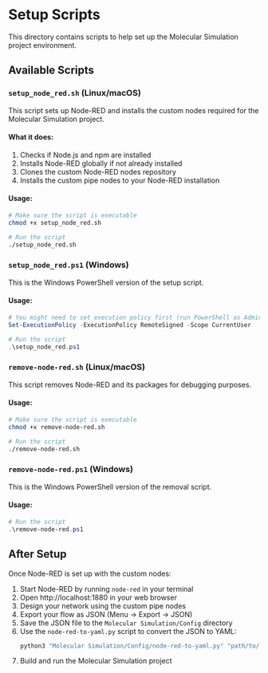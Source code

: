 # Setup Scripts

This directory contains scripts to help set up the Molecular Simulation project environment.

## Available Scripts

### `setup_node_red.sh` (Linux/macOS)

This script sets up Node-RED and installs the custom nodes required for the Molecular Simulation project.

#### What it does:

1. Checks if Node.js and npm are installed
2. Installs Node-RED globally if not already installed
3. Clones the custom Node-RED nodes repository
4. Installs the custom pipe nodes to your Node-RED installation

#### Usage:

```bash
# Make sure the script is executable
chmod +x setup_node_red.sh

# Run the script
./setup_node_red.sh
```

### `setup_node_red.ps1` (Windows)

This is the Windows PowerShell version of the setup script.

#### Usage:

```powershell
# You might need to set execution policy first (run PowerShell as Administrator)
Set-ExecutionPolicy -ExecutionPolicy RemoteSigned -Scope CurrentUser

# Run the script
.\setup_node_red.ps1
```

### `remove-node-red.sh` (Linux/macOS)

This script removes Node-RED and its packages for debugging purposes.

#### Usage:

```bash
# Make sure the script is executable
chmod +x remove-node-red.sh

# Run the script
./remove-node-red.sh
```

### `remove-node-red.ps1` (Windows)

This is the Windows PowerShell version of the removal script.

#### Usage:

```powershell
# Run the script
.\remove-node-red.ps1
```

## After Setup

Once Node-RED is set up with the custom nodes:

1. Start Node-RED by running `node-red` in your terminal
2. Open http://localhost:1880 in your web browser
3. Design your network using the custom pipe nodes
4. Export your flow as JSON (Menu → Export → JSON)
5. Save the JSON file to the `Molecular Simulation/Config` directory
6. Use the `node-red-to-yaml.py` script to convert the JSON to YAML:
   ```bash
   python3 "Molecular Simulation/Config/node-red-to-yaml.py" "path/to/your/flow.json" "Molecular Simulation/Config/network_config.yaml"
   ```
7. Build and run the Molecular Simulation project
